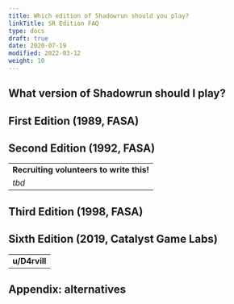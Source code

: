 ```yaml
---
title: Which edition of Shadowrun should you play?
linkTitle: SR Edition FAQ
type: docs
draft: true
date: 2020-07-19
modified: 2022-03-12
weight: 10
---
```




## What version of Shadowrun should I play?






## 


## First Edition (1989, FASA)





## Second Edition (1992, FASA)



<table>
  <tr>
   <td><strong>Recruiting volunteers to write this!</strong>
   </td>
  </tr>
  <tr>
   <td><em>tbd</em>
   </td>
  </tr>
</table>



## Third Edition (1998, FASA)









## Sixth Edition (2019, Catalyst Game Labs)





<table>
  <tr>
   <td>
<strong>u/D4rvill</strong>
 
</li>
</ul>
</li>
</ul>
</li>
</ul>
   </td>
  </tr>
</table>





## Appendix: alternatives




